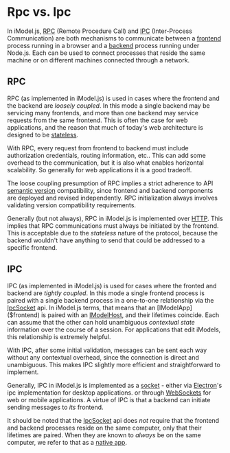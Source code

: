 # Rpc vs. Ipc

In iModel.js, [RPC](https://en.wikipedia.org/wiki/Remote_procedure_call) (Remote Procedure Call) and [IPC](https://en.wikipedia.org/wiki/Inter-process_communication) (Inter-Process Communication) are both mechanisms to communicate between a [frontend](../learning/Glossary.md#Frontend) process running in a browser and a [backend](../learning/Glossary.md#Backend) process running under Node.js. Each can be used to connect processes that reside the same machine or on different machines connected through a network.

## RPC

RPC (as implemented in iModel.js) is used in cases where the frontend and the backend are *loosely coupled*. In this mode a single backend may be servicing many frontends, and more than one backend may service requests from the same frontend. This is often the case for web applications, and the reason that much of today's web architecture is designed to be [stateless](https://en.wikipedia.org/wiki/Stateless_protocol).

With RPC, every request from frontend to backend must include authorization credentials, routing information, etc.. This can add some overhead to the communication, but it is also what enables horizontal scalability. So generally for web applications it is a good tradeoff.

The loose coupling presumption of RPC implies a strict adherence to API [semantic version](https://en.wikipedia.org/wiki/Software_versioning) compatibility, since frontend and backend components are deployed and revised independently. RPC initialization always involves validating version compatibility requirements.

Generally (but not always), RPC in iModel.js is implemented over [HTTP](https://en.wikipedia.org/wiki/Hypertext_Transfer_Protocol). This implies that RPC communications must always be initiated by the frontend. This is acceptable due to the *stateless* nature of the protocol, because the backend wouldn't have anything to send that could be addressed to a specific frontend.

## IPC

IPC (as implemented in iModel.js) is used for cases where the fronted and backend are *tightly coupled*. In this mode a single frontend process is paired with a single backend process in a one-to-one relationship via the [IpcSocket]($common) api. In iModel.js terms, that means that an [IModelApp]($frontend) is paired with an [IModelHost]($backend), and their lifetimes coincide. Each can assume that the other can hold unambiguous *contextual state* information over the course of a session. For applications that edit iModels, this relationship is extremely helpful.

With IPC, after some initial validation, messages can be sent each way without any contextual overhead, since the connection is direct and unambiguous. This makes IPC slightly more efficient and straightforward to implement.

Generally, IPC in iModel.js is implemented as a [socket](https://en.wikipedia.org/wiki/Network_socket) - either via [Electron](https://www.electronjs.org/)'s ipc implementation for desktop applications. or through [WebSockets](https://developer.mozilla.org/en-US/docs/Web/API/WebSockets_API) for web or mobile applications. A virtue of IPC is that a backend can initiate sending messages to *its* frontend.

It should be noted that the [IpcSocket]($common) api does *not* require that the frontend and backend processes reside on the same computer, only that their lifetimes are paired. When they are known to *always* be on the same computer, we refer to that as a [native app](./NativeApps.md).

